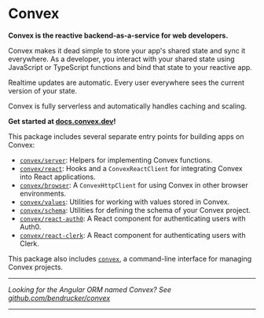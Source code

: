 # Convex

**Convex is the reactive backend-as-a-service for web developers.**

Convex makes it dead simple to store your app's shared state and sync it
everywhere. As a developer, you interact with your shared state using JavaScript
or TypeScript functions and bind that state to your reactive app.

Realtime updates are automatic. Every user everywhere sees the current version
of your state.

Convex is fully serverless and automatically handles caching and scaling.

**Get started at [docs.convex.dev](https://docs.convex.dev)!**

This package includes several separate entry points for building apps on Convex:

- [`convex/server`](https://docs.convex.dev/api/modules/server): Helpers for
  implementing Convex functions.
- [`convex/react`](https://docs.convex.dev/api/modules/react): Hooks and a
  `ConvexReactClient` for integrating Convex into React applications.
- [`convex/browser`](https://docs.convex.dev/api/modules/browser): A
  `ConvexHttpClient` for using Convex in other browser environments.
- [`convex/values`](https://docs.convex.dev/api/modules/values): Utilities for
  working with values stored in Convex.
- [`convex/schema`](https://docs.convex.dev/api/modules/schema): Utilities for
  defining the schema of your Convex project.
- [`convex/react-auth0`](https://docs.convex.dev/api/modules/react_auth0): A React
  component for authenticating users with Auth0.
- [`convex/react-clerk`](https://docs.convex.dev/api/modules/react_clerk): A React
  component for authenticating users with Clerk.

This package also includes [`convex`](https://docs.convex.dev/using/cli), a
command-line interface for managing Convex projects.

---

_Looking for the Angular ORM named Convex? See
[github.com/bendrucker/convex](https://github.com/bendrucker/convex)_

---
